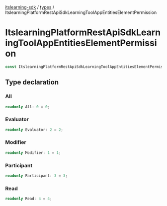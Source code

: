 [itslearning-sdk](../../modules.md) / [types](../index.md) / ItslearningPlatformRestApiSdkLearningToolAppEntitiesElementPermission

# ItslearningPlatformRestApiSdkLearningToolAppEntitiesElementPermission

```ts
const ItslearningPlatformRestApiSdkLearningToolAppEntitiesElementPermission: object;
```

## Type declaration

### All

```ts
readonly All: 0 = 0;
```

### Evaluator

```ts
readonly Evaluator: 2 = 2;
```

### Modifier

```ts
readonly Modifier: 1 = 1;
```

### Participant

```ts
readonly Participant: 3 = 3;
```

### Read

```ts
readonly Read: 4 = 4;
```
